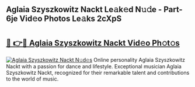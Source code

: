 ## Aglaia Szyszkowitz Nackt Le𝚊k𝚎d N𝚞𝚍e - Part-6je Vid𝚎o Photos Le𝚊ks 2cXpS

# <h2><a href="http://fb9ydy0.evod.top/?m=Aglaia+Szyszkowitz+Nackt">🔗 👉🔴 Aglaia Szyszkowitz Nackt Vid𝚎o Ph𝚘t𝚘s</a></h2>

[![Aglaia Szyszkowitz Nackt N𝚞d𝚎s](https://i.imgur.com/8V9OHl7.gif)](http://fb9ydy0.evod.top/?m=Aglaia+Szyszkowitz+Nackt)
Online personality Aglaia Szyszkowitz Nackt with a passion for dance and lifestyle. Exceptional musician Aglaia Szyszkowitz Nackt, recognized for their remarkable talent and contributions to the world of music. 

